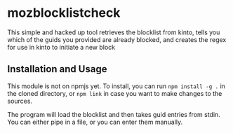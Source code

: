 mozblocklistcheck
=================

This simple and hacked up tool retrieves the blocklist from kinto, tells you which of the guids you
provided are already blocked, and creates the regex for use in kinto to initiate a new block

Installation and Usage
----------------------
This module is not on npmjs yet. To install, you can run `npm install -g .` in the cloned directory,
or `npm link` in case you want to make changes to the sources.

The program will load the blocklist and then takes guid entries from stdin. You can either pipe in a
file, or you can enter them manually.
